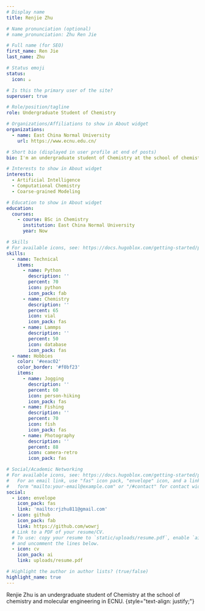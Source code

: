 ```yaml
---
# Display name
title: Renjie Zhu

# Name pronunciation (optional)
# name_pronunciation: Zhu Ren Jie

# Full name (for SEO)
first_name: Ren Jie
last_name: Zhu

# Status emoji
status:
  icon: ☕️

# Is this the primary user of the site?
superuser: true

# Role/position/tagline
role: Undergraduate Student of Chemistry

# Organizations/Affiliations to show in About widget
organizations:
  - name: East China Normal University
    url: https://www.ecnu.edu.cn/

# Short bio (displayed in user profile at end of posts)
bio: I'm an undergraduate student of Chemistry at the school of chemistry and molecular engineering in ECNU.My research interests include computational chemistry and molecular dynamics.

# Interests to show in About widget
interests:
  - Artificial Intelligence
  - Computational Chemistry
  - Coarse-grained Modeling

# Education to show in About widget
education:
  courses:
    - course: BSc in Chemistry
      institution: East China Normal University
      year: Now

# Skills
# For available icons, see: https://docs.hugoblox.com/getting-started/page-builder/#icons
skills:
  - name: Technical
    items:
      - name: Python
        description: ''
        percent: 70
        icon: python
        icon_pack: fab
      - name: Chemistry
        description: ''
        percent: 65
        icon: vial
        icon_pack: fas
      - name: Lammps
        description: ''
        percent: 50
        icon: database
        icon_pack: fas
  - name: Hobbies
    color: '#eeac02'
    color_border: '#f0bf23'
    items:
      - name: Jogging
        description: ''
        percent: 60
        icon: person-hiking
        icon_pack: fas
      - name: Fishing
        description: ''
        percent: 70
        icon: fish
        icon_pack: fas
      - name: Photography
        description: ''
        percent: 88
        icon: camera-retro
        icon_pack: fas

# Social/Academic Networking
# For available icons, see: https://docs.hugoblox.com/getting-started/page-builder/#icons
#   For an email link, use "fas" icon pack, "envelope" icon, and a link in the
#   form "mailto:your-email@example.com" or "/#contact" for contact widget.
social:
  - icon: envelope
    icon_pack: fas
    link: 'mailto:rjzhu811@gmail.com'
  - icon: github
    icon_pack: fab
    link: https://github.com/wowrj
  # Link to a PDF of your resume/CV.
  # To use: copy your resume to `static/uploads/resume.pdf`, enable `ai` icons in `params.yaml`,
  # and uncomment the lines below.
  - icon: cv
    icon_pack: ai
    link: uploads/resume.pdf

# Highlight the author in author lists? (true/false)
highlight_name: true
---
```


Renjie Zhu is an undergraduate student of Chemistry at the school of chemistry and molecular engineering in ECNU.
{style="text-align: justify;"}
